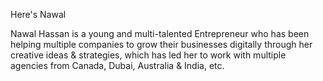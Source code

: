 Here's Nawal 

Nawal Hassan is a young and multi-talented Entrepreneur who has been helping multiple companies to grow their businesses digitally through her creative ideas & strategies, which has led her to work with multiple agencies from Canada, Dubai, Australia & India, etc.

                                                               






